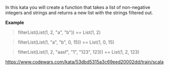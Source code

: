 In this kata you will create a function that takes a list of non-negative integers and strings and returns a new list with the strings filtered out.

**Example**

>filterList(List(1, 2, "a", "b")) == List(1, 2)

>filterList(List(1, "a", "b", 0, 15)) == List(1, 0, 15)

>filterList(List(1, 2, "aasf", "1", "123", 123)) == List(1, 2, 123)

https://www.codewars.com/kata/53dbd5315a3c69eed20002dd/train/scala 
